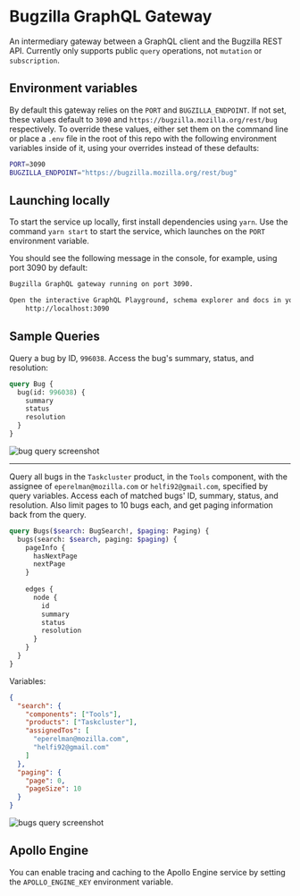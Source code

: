 # Bugzilla GraphQL Gateway

An intermediary gateway between a GraphQL client and the Bugzilla REST API.
Currently only supports public `query` operations, not `mutation` or `subscription`.

## Environment variables

By default this gateway relies on the `PORT` and `BUGZILLA_ENDPOINT`. If not set, these
values default to `3090` and `https://bugzilla.mozilla.org/rest/bug` respectively. To
override these values, either set them on the command line or
place a `.env` file in the root of this repo with the following environment variables
inside of it, using your overrides instead of these defaults:

```sh
PORT=3090
BUGZILLA_ENDPOINT="https://bugzilla.mozilla.org/rest/bug"
```

## Launching locally

To start the service up locally, first install dependencies using `yarn`.
Use the command `yarn start` to start the
service, which launches on the `PORT` environment variable.

You should see the following message in the console, for example, using port 3090 by default:

```bash
Bugzilla GraphQL gateway running on port 3090.

Open the interactive GraphQL Playground, schema explorer and docs in your browser at:
    http://localhost:3090
```

## Sample Queries

Query a bug by ID, `996038`. Access the bug's summary, status, and resolution:

```graphql
query Bug {
  bug(id: 996038) {
    summary
    status
    resolution
  }
}
```

![bug query screenshot](https://cldup.com/MkhcpV8RaL.png)

---

Query all bugs in the `Taskcluster` product, in the `Tools` component, with the
assignee of `eperelman@mozilla.com` or `helfi92@gmail.com`, specified by query variables.
Access each of matched bugs' ID, summary, status, and resolution. Also limit pages to 10 bugs each,
and get paging information back from the query.

```graphql
query Bugs($search: BugSearch!, $paging: Paging) {
  bugs(search: $search, paging: $paging) {
    pageInfo {
      hasNextPage
      nextPage
    }
    
    edges {
      node {
        id
        summary
        status
        resolution
      }
    }
  }
}
```

Variables:

```json
{
  "search": {
    "components": ["Tools"],
    "products": ["Taskcluster"],
    "assignedTos": [
      "eperelman@mozilla.com",
      "helfi92@gmail.com"
    ]
  },
  "paging": {
    "page": 0,
    "pageSize": 10
  }
}
```

![bugs query screenshot](https://cldup.com/vtI1XG7oc2.png)

## Apollo Engine

You can enable tracing and caching to the Apollo Engine service by setting the
`APOLLO_ENGINE_KEY` environment variable.
